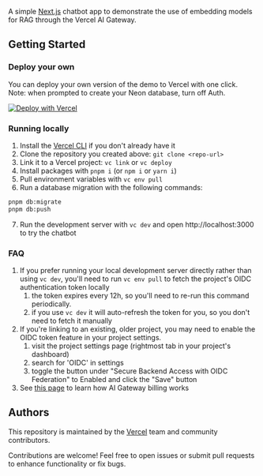 A simple [Next.js](https://nextjs.org) chatbot app to demonstrate the use of embedding models for RAG through the Vercel AI Gateway.

## Getting Started

### Deploy your own
You can deploy your own version of the demo to Vercel with one click. Note: when prompted to create your Neon database, turn off Auth.

[![Deploy with Vercel](https://vercel.com/button)](https://vercel.com/new/clone?repository-url=https%3A%2F%2Fgithub.com%2Fvercel-labs%2Fai-gateway-embeddings-demo&amp;project-name=ai-gateway-embeddings&amp;repository-name=ai-gateway-embeddings&amp;demo-title=AI%20Gateway%20Embeddings%20Demo&amp;demo-description=A%20simple%20Next.js%20chatbot%20app%20to%20demonstrate%20the%20use%20of%20embedding%20models%20for%20RAG%20through%20the%20Vercel%20AI%20Gateway&amp;demo-url=https%3A%2F%2Fai-gateway-embeddings-demo.labs.vercel.dev&amp;products=%5B%7B%22type%22%3A%22integration%22%2C%22protocol%22%3A%22storage%22%2C%22productSlug%22%3A%22neon%22%2C%22integrationSlug%22%3A%22neon%22%7D%5D)

### Running locally
1. Install the [Vercel CLI](https://vercel.com/docs/cli) if you don't already have it
2. Clone the repository you created above: `git clone <repo-url>`
3. Link it to a Vercel project: `vc link` or `vc deploy`
4. Install packages with `pnpm i` (or `npm i` or `yarn i`)
5. Pull environment variables with `vc env pull` 
6. Run a database migration with the following commands:
```bash
pnpm db:migrate
pnpm db:push
```
7. Run the development server with `vc dev` and open http://localhost:3000 to try the chatbot

### FAQ

1. If you prefer running your local development server directly rather than using `vc dev`, you'll need to run `vc env pull` to fetch the project's OIDC authentication token locally
   1. the token expires every 12h, so you'll need to re-run this command periodically.
   1. if you use `vc dev` it will auto-refresh the token for you, so you don't need to fetch it manually
1. If you're linking to an existing, older project, you may need to enable the OIDC token feature in your project settings.
   1. visit the project settings page (rightmost tab in your project's dashboard)
   1. search for 'OIDC' in settings
   1. toggle the button under "Secure Backend Access with OIDC Federation" to Enabled and click the "Save" button
1. See [this page](https://vercel.com/docs/ai-gateway/pricing) to learn how AI Gateway billing works 

## Authors

This repository is maintained by the [Vercel](https://vercel.com) team and community contributors. 

Contributions are welcome! Feel free to open issues or submit pull requests to enhance functionality or fix bugs.

